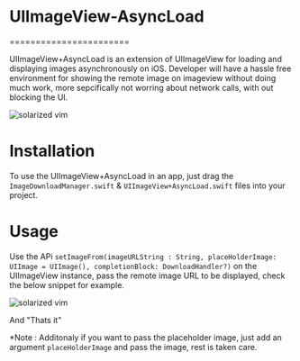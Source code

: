 # UIImageView-AsyncLoad
=======================

UIImageView+AsyncLoad is an extension of UIImageView for loading and displaying images asynchronously on iOS. Developer will have a hassle free environment for showing the remote image on imageview without doing much work, more sepcifically not worring about network calls, with out blocking the UI.

![solarized vim](http://i.imgur.com/SqzM7v4.jpg)


Installation
=======================

To use the UIImageView+AsyncLoad in an app, just drag the `ImageDownloadManager.swift` & `UIImageView+AsyncLoad.swift`  files into your project.


Usage 
=======================

Use the  APi `setImageFrom(imageURLString : String, placeHolderImage: UIImage = UIImage(), completionBlock: DownloadHandler?)` on the UIImageView instance, pass the remote image URL to be displayed, check the below snippet for example.

![solarized vim](http://i.imgur.com/bhdIa0H.png)

And "Thats it" 

*Note : Additonaly if you want to pass the placeholder image, just add an argument `placeHolderImage` and pass the image, rest is taken care.

